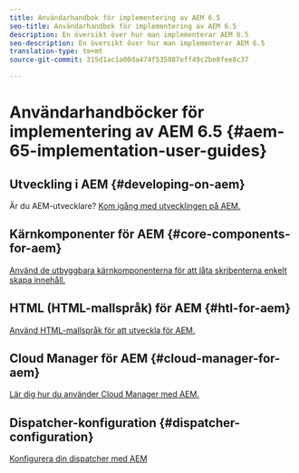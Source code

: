 ```yaml
---
title: Användarhandbok för implementering av AEM 6.5
seo-title: Användarhandbok för implementering av AEM 6.5
description: En översikt över hur man implementerar AEM 6.5
seo-description: En översikt över hur man implementerar AEM 6.5
translation-type: tm+mt
source-git-commit: 315d1ac1a00da474f535087eff49c2be8fee8c37

---
```



# Användarhandböcker för implementering av AEM 6.5 {#aem-65-implementation-user-guides}

## Utveckling i AEM {#developing-on-aem}

Är du AEM-utvecklare? [Kom igång med utvecklingen på AEM.](/help/sites-developing/home.md)

## Kärnkomponenter för AEM {#core-components-for-aem}

[Använd de utbyggbara kärnkomponenterna för att låta skribenterna enkelt skapa innehåll.](https://docs.adobe.com/content/help/en/experience-manager-core-components/using/introduction.html)

## HTML (HTML-mallspråk) för AEM {#htl-for-aem}

[Använd HTML-mallspråk för att utveckla för AEM.](https://docs.adobe.com/content/help/en/experience-manager-htl/using/overview.html)

## Cloud Manager för AEM {#cloud-manager-for-aem}

[Lär dig hur du använder Cloud Manager med AEM.](https://docs.adobe.com/content/help/en/experience-manager-cloud-manager/using/introduction-to-cloud-manager.html)

## Dispatcher-konfiguration {#dispatcher-configuration}

[Konfigurera din dispatcher med AEM](https://docs.adobe.com/content/help/en/experience-manager-dispatcher/using/dispatcher.html)
